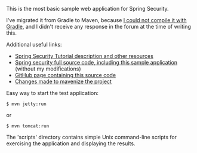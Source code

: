 This is the most basic sample web application for Spring Security.

I've migrated it from Gradle to Maven, because
[I could not compile it with Gradle](http://forum.springsource.org/showthread.php?120235-Trying-to-run-the-sample-code-of-Spring-Security-3-1),
and I didn't receive any response in the forum at the time of writing this.

Additional useful links:

* [Spring Security Tutorial description and other resources](http://static.springsource.org/spring-security/site/start-here.html)
* [Spring security full source code, including this sample application](http://static.springsource.org/spring-security/site/source.html) (without my modifications)
* [GitHub page containing this source code](https://github.com/stivlo/security-tutorial)
* [Changes made to mavenize the project](http://www.stefanolocati.it/blog/?p=1148)

Easy way to start the test application:

    $ mvn jetty:run 

or 

    $ mvn tomcat:run

The 'scripts' directory contains simple Unix command-line scripts for exercising the application and displaying the results.


